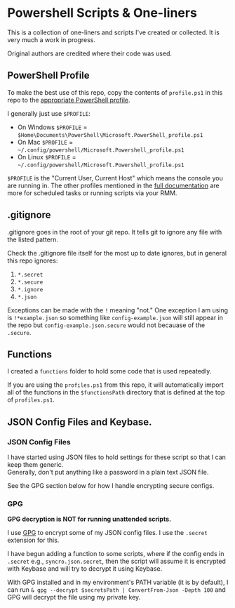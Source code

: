 # Powershell Scripts & One-liners
This is a collection of one-liners and scripts I've created or collected.
It is very much a work in progress.

Original authors are credited where their code was used.

## PowerShell Profile

To make the best use of this repo, copy the contents of `profile.ps1` in this repo to the [appropriate PowerShell profile](https://docs.microsoft.com/en-us/powershell/module/microsoft.powershell.core/about/about_profiles).

I generally just use `$PROFILE`:
- On Windows `$PROFILE` = `$Home\Documents\PowerShell\Microsoft.PowerShell_profile.ps1`
- On Mac `$PROFILE` = `~/.config/powershell/Microsoft.Powershell_profile.ps1`
- On Linux `$PROFILE` = `~/.config/powershell/Microsoft.Powershell_profile.ps1`

`$PROFILE` is the "Current User, Current Host" which means the console you are running in. The other profiles mentioned in the [full documentation](https://docs.microsoft.com/en-us/powershell/module/microsoft.powershell.core/about/about_profiles) are more for scheduled tasks or running scripts via your RMM.

## .gitignore
.gitignore goes in the root of your git repo. It tells git to ignore any file with the listed pattern. 

Check the .gitignore file itself for the most up to date ignores, but in general this repo ignores:  
1. `*.secret`
2. `*.secure`
3. `*.ignore`
4. `*.json`

Exceptions can be made with the `!` meaning "not." One exception I am using is `!*example.json` so something like `config-example.json` will still appear in the repo but `config-example.json.secure` would not becauase of the `.secure`.

## Functions
I created a `functions` folder to hold some code that is used repeatedly.

If you are using the `profiles.ps1` from this repo, it will automatically import all of the functions in the `$functionsPath` directory that is defined at the top of `profiles.ps1`.

## JSON Config Files and Keybase.

### JSON Config Files
I have started using JSON files to hold settings for these script so that I can keep them generic.  
Generally, don't put anything like a password in a plain text JSON file.  

See the GPG section below for how I handle encrypting secure configs.


### GPG
**GPG decryption is NOT for running unattended scripts.**

I use [GPG](https://gpgtools.org) to encrypt some of my JSON config files. I use the `.secret` extension for this.  

I have begun adding a function to some scripts, where if the config ends in `.secret` e.g., `syncro.json.secret`, then the script will assume it is encrypted with Keybase and will try to decrypt it using Keybase.  

With GPG installed and in my environment's PATH variable (it is by default), I can run `& gpg --decrypt $secretsPath | ConvertFrom-Json -Depth 100` and GPG will decrypt the file using my private key.